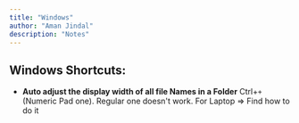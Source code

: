 ```yaml
---
title: "Windows"
author: "Aman Jindal"
description: "Notes"
---
```


## Windows Shortcuts:

- **Auto adjust the display width of all file Names in a Folder** Ctrl+`+` (Numeric Pad one). Regular one doesn't work. For Laptop => Find how to do it
